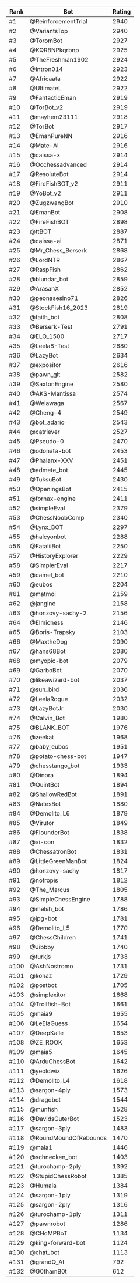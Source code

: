 Rank|Bot|Rating
---|---|---
#1|@ReinforcementTrial|2940
#2|@VariantsTop|2940
#3|@ToromBot|2927
#4|@KQRBNPkqrbnp|2925
#5|@TheFreshman1902|2924
#6|@Intron014|2923
#7|@Africaata|2922
#8|@UltimateL|2922
#9|@FantacticEman|2919
#10|@TorBot_v2|2919
#11|@mayhem23111|2918
#12|@TorBot|2917
#13|@EmanPureNN|2916
#14|@Mate-AI|2916
#15|@caissa-x|2914
#16|@Occhessadvanced|2914
#17|@ResoluteBot|2914
#18|@FireFishBOT_v2|2911
#19|@YoBot_v2|2911
#20|@ZugzwangBot|2910
#21|@EmanBot|2908
#22|@FireFishBOT|2898
#23|@ttBOT|2887
#24|@caissa-ai|2871
#25|@Mr_Chess_Berserk|2868
#26|@LordNTR|2867
#27|@RaspFish|2862
#28|@blundar_bot|2859
#29|@ArasanX|2852
#30|@peonasesino71|2826
#31|@StockFish16_2023|2819
#32|@faith_bot|2808
#33|@Berserk-Test|2791
#34|@ELO_1500|2717
#35|@Leela8-Test|2680
#36|@LazyBot|2634
#37|@expositor|2616
#38|@pawn_git|2582
#39|@SaxtonEngine|2580
#40|@AKS-Mantissa|2574
#41|@Weiawaga|2567
#42|@Cheng-4|2549
#43|@bot_adario|2543
#44|@catriever|2527
#45|@Pseudo-0|2470
#46|@odonata-bot|2453
#47|@Phalanx-XXV|2451
#48|@admete_bot|2445
#49|@TuksuBot|2430
#50|@OpeningsBot|2415
#51|@fornax-engine|2411
#52|@simpleEval|2379
#53|@ChessNoobComp|2340
#54|@Lynx_BOT|2297
#55|@halcyonbot|2288
#56|@FataliiBot|2250
#57|@HistoryExplorer|2229
#58|@SimplerEval|2217
#59|@camel_bot|2210
#60|@eubos|2204
#61|@matmoi|2159
#62|@jangine|2158
#63|@honzovy-sachy-2|2156
#64|@Elmichess|2146
#65|@Boris-Trapsky|2103
#66|@MaxtheDog|2090
#67|@hans68Bot|2080
#68|@myopic-bot|2079
#69|@GarboBot|2070
#70|@likeawizard-bot|2037
#71|@sun_bird|2036
#72|@LeelaRogue|2032
#73|@LazyBotJr|2030
#74|@Calvin_Bot|1980
#75|@BLANK_BOT|1976
#76|@zeekat|1968
#77|@baby_eubos|1951
#78|@potato-chess-bot|1947
#79|@chesstango_bot|1933
#80|@Dinora|1894
#81|@QuintBot|1894
#82|@ShallowRedBot|1891
#83|@NatesBot|1880
#84|@Demolito_L6|1879
#85|@Virutor|1849
#86|@FlounderBot|1838
#87|@ai-con|1832
#88|@ChessatronBot|1831
#89|@LittleGreenManBot|1824
#90|@honzovy-sachy|1817
#91|@notropis|1812
#92|@The_Marcus|1805
#93|@SimpleChessEngine|1788
#94|@melsh_bot|1786
#95|@jpg-bot|1781
#96|@Demolito_L5|1770
#97|@ChessChildren|1741
#98|@Jibbby|1740
#99|@turkjs|1733
#100|@AshNostromo|1731
#101|@konaz|1729
#102|@postbot|1705
#103|@simplexitor|1668
#104|@Trollfish-Bot|1661
#105|@maia9|1655
#106|@LeElaGuess|1654
#107|@DeepKalle|1653
#108|@ZE_ROOK|1653
#109|@maia5|1645
#110|@ArduChessBot|1642
#111|@yeoldwiz|1626
#112|@Demolito_L4|1618
#113|@sargon-4ply|1573
#114|@dragobot|1544
#115|@munfish|1528
#116|@DavidsGuterBot|1523
#117|@sargon-3ply|1483
#118|@RoundMoundOfRebounds|1470
#119|@maia1|1446
#120|@schnecken_bot|1403
#121|@turochamp-2ply|1392
#122|@StupidChessRobot|1385
#123|@Humaia|1384
#124|@sargon-1ply|1319
#125|@sargon-2ply|1316
#126|@turochamp-1ply|1311
#127|@pawnrobot|1286
#128|@CHoMPBoT|1134
#129|@king-forward-bot|1124
#130|@chat_bot|1113
#131|@grandQ_AI|792
#132|@G0thamB0t|612
